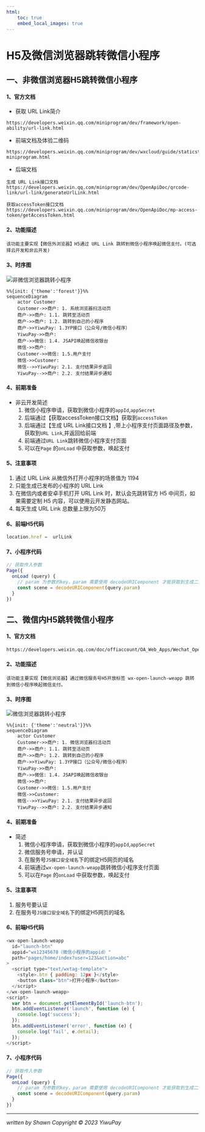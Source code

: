 ```yaml
---
html:
    toc: true
    embed_local_images: true
---
```


# H5及微信浏览器跳转微信小程序
## 一、非微信浏览器H5跳转微信小程序

#### 1、官方文档
- 获取 URL Link简介
```http
https://developers.weixin.qq.com/miniprogram/dev/framework/open-ability/url-link.html
```
- 前端文档及体验二维码
```http
https://developers.weixin.qq.com/miniprogram/dev/wxcloud/guide/staticstorage/jump-miniprogram.html
```
- 后端文档
```http
生成 URL Link接口文档 
https://developers.weixin.qq.com/miniprogram/dev/OpenApiDoc/qrcode-link/url-link/generateUrlLink.html
```
```http
获取accessToken接口文档
https://developers.weixin.qq.com/miniprogram/dev/OpenApiDoc/mp-access-token/getAccessToken.html
```
#### 2、功能描述
    该功能主要实现【微信外浏览器】H5通过 URL Link 跳转到微信小程序唤起微信支付。(可选择云开发和非云开发)
#### 3、时序图
![非微信浏览器跳转小程序](https://www.yongx.fun/h5towxa.png)
```mermaid
%%{init: {'theme':'forest'}}%%
sequenceDiagram
    actor Customer
    Customer->>商户: 1. 系统浏览器扫活动页
    商户->>商户: 1.1. 跳转至活动页
    商户->>商户: 1.2. 跳转到自己的小程序
    商户->>YiwuPay: 1.3YP接口（公众号/微信小程序）
    YiwuPay->>商户: 
    商户->>微信: 1.4. JSAPI唤起微信收银台
    微信->>商户: 
    Customer->>微信: 1.5.用户支付
    微信->>Customer: 
    微信-->>YiwuPay: 2.1. 支付结果异步返回
    YiwuPay-->>商户: 2.2. 支付结果异步通知
```
#### 4、前期准备
- 非云开发简述
    1. 微信小程序申请，获取到微信小程序的`appId`,`appSecret`
    2. 后端通过【获取accessToken接口文档】获取到`accessToken`
    3. 后端通过【生成 URL Link接口文档 】,带上小程序支付页面路径及参数，获取到`URL Link`,并返回给前端
    4. 前端通过`URL Link`跳转微信小程序支付页面
    5. 可以在`Page` 的`onLoad` 中获取参数，唤起支付
#### 5、注意事项
1. 通过 URL Link 从微信外打开小程序的场景值为 1194
2. 只能生成已发布的小程序的 URL Link
3. 在微信内或者安卓手机打开 URL Link 时，默认会先跳转官方 H5 中间页，如果需要定制 H5 内容，可以使用云开发静态网站。
4. 每天生成 URL Link 总数量上限为50万

#### 6、前端H5代码
```js
location.href =  urlLink
```
#### 7、小程序代码
```js
// 获取传入参数
Page({
  onLoad (query) {
    // param 为参数的key，param 需要使用 decodeURIComponent 才能获取到生成二维码时传入的 param
    const scene = decodeURIComponent(query.param)
  }
})
```






## 二、微信内H5跳转微信小程序
#### 1、官方文档
```http
https://developers.weixin.qq.com/doc/offiaccount/OA_Web_Apps/Wechat_Open_Tag.html#21
```
#### 2、功能描述
    该功能主要实现【微信浏览器】通过微信服务号H5开放标签 wx-open-launch-weapp 跳转到微信小程序唤起微信支付。
#### 3、时序图
![微信浏览器跳转小程序](https://www.yongx.fun/towxa.png)
```mermaid
%%{init: {'theme':'neutral'}}%%
sequenceDiagram
    actor Customer
    Customer->>商户: 1. 微信浏览器扫活动页
    商户->>商户: 1.1. 跳转至活动页
    商户->>商户: 1.2. 跳转到自己的小程序
    商户->>YiwuPay: 1.3YP接口（公众号/微信小程序）
    YiwuPay->>商户: 
    商户->>微信: 1.4. JSAPI唤起微信收银台
    微信->>商户: 
    Customer->>微信: 1.5.用户支付
    微信->>Customer: 
    微信-->>YiwuPay: 2.1. 支付结果异步返回
    YiwuPay-->>商户: 2.2. 支付结果异步通知
```
#### 4、前期准备
- 简述
  1. 微信小程序申请，获取到微信小程序的`appId`,`appSecret`
  2. 微信服务号申请，并认证
  3. 在服务号`JS接口安全域名`下的绑定H5网页的域名
  4. 前端通过`wx-open-launch-weapp`跳转微信小程序支付页面
  5. 可以在`Page` 的`onLoad` 中获取参数，唤起支付
#### 5、注意事项
1. 服务号要认证
2. 在服务号`JS接口安全域名`下的绑定H5网页的域名
#### 6、前端H5代码
```js
<wx-open-launch-weapp
  id="launch-btn"
  appid="wx12345678（微信小程序的appid）"
  path="pages/home/index?user=123&action=abc"
>
  <script type="text/wxtag-template">
    <style>.btn { padding: 12px }</style>
    <button class="btn">打开小程序</button>
  </script>
</wx-open-launch-weapp>
<script>
  var btn = document.getElementById('launch-btn');
  btn.addEventListener('launch', function (e) {
    console.log('success');
  });
  btn.addEventListener('error', function (e) {
    console.log('fail', e.detail);
  });
</script>
```
#### 7、小程序代码
```js
// 获取传入参数
Page({
  onLoad (query) {
    // param 为参数的key，param 需要使用 decodeURIComponent 才能获取到生成二维码时传入的 param
    const scene = decodeURIComponent(query.param)
  }
})
```
***
*written by Shawn*
*Copyright © 2023 YiwuPay*
